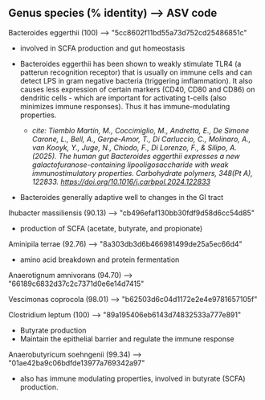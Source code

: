 ##  Genus species (% identity)  --> ASV code

Bacteroides eggerthii (100) --> "5cc8602f11bd55a73d752cd25486851c"
  - involved in SCFA production and gut homeostasis

- Bacteroides eggerthii has been shown to weakly stimulate TLR4 (a patterun recognition receptor) that is usually on immune cells and can detect LPS in gram negative bacteria (triggering imflammation). It also causes less expression of certain markers (CD40, CD80 and CD86) on dendritic cells - which are important for activating t-cells (also minimizes immune responses). Thus it has immune-modulating properties.
    - *cite: Tiemblo Martín, M., Coccimiglio, M., Andretta, E., De Simone Carone, L., Bell, A., Gerpe-Amor, T., Di Carluccio, C., Molinaro, A., van Kooyk, Y., Juge, N., Chiodo, F., Di Lorenzo, F., & Silipo, A. (2025). The human gut Bacteroides eggerthii expresses a new galactofuranose-containing lipooligosaccharide with weak immunostimulatory properties. Carbohydrate polymers, 348(Pt A), 122833. https://doi.org/10.1016/j.carbpol.2024.122833*
 
- Bacteroides generally adaptive well to changes in the GI tract



Ihubacter massiliensis (90.13) --> "cb496efaf130bb30fdf9d58d6cc54d85"
  - production of SCFA (acetate, butyrate, and propionate)

Aminipila terrae (92.76) --> "8a303db3d6b466981499de25a5ec66d4"
  - amino acid breakdown and protein fermentation

Anaerotignum amnivorans (94.70) --> "66189c6832d37c2c7371d0e6e14d7415"


Vescimonas coprocola (98.01) --> "b62503d6c04d1172e2e4e9781657105f"


Clostridium leptum (100) --> "89a195406eb6143d74832533a777e891"
  - Butyrate production
  - Maintain the epithelial barrier and regulate the immune response

Anaerobutyricum soehngenii (99.34) --> "01ae42ba9c06bdfde13977a769342a97"

- also has immune modulating properties, involved in butyrate (SCFA) production. 

